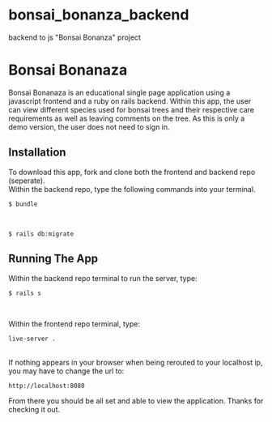 # bonsai_bonanza_backend
backend to js "Bonsai Bonanza" project

<h1> Bonsai Bonanaza </h1>

Bonsai Bonanaza is an educational single page application using a javascript frontend and a ruby on rails backend. 
Within this app, the user can view different species used for bonsai trees and their respective care requirements as well as leaving comments on the tree.
As this is only a demo version, the user does not need to sign in.

<h2> Installation </h2>
To download this app, fork and clone both the frontend and backend repo (seperate).
<br>
Within the backend repo, type the following commands into your terminal.
<br>

```
$ bundle
```

<br> 

```
$ rails db:migrate
```

<h2> Running The App </h2>

Within the backend repo terminal to run the server, type:
<br>
```
$ rails s
```
<br>

Within the frontend repo terminal, type:
<br>
```
live-server .
```
<br>
If nothing appears in your browser when being rerouted to your localhost ip, you may have to change the url to:
<br>

```
http://localhost:8080
```

From there you should be all set and able to view the application. Thanks for checking it out.
